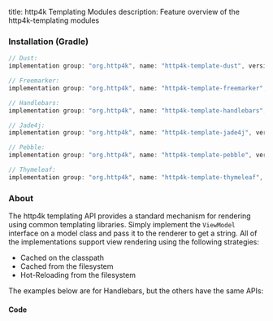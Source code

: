 title: http4k Templating Modules
description: Feature overview of the http4k-templating modules

### Installation (Gradle)

```groovy
// Dust: 
implementation group: "org.http4k", name: "http4k-template-dust", version: "4.14.1.2"

// Freemarker: 
implementation group: "org.http4k", name: "http4k-template-freemarker", version: "4.14.1.2"

// Handlebars: 
implementation group: "org.http4k", name: "http4k-template-handlebars", version: "4.14.1.2"

// Jade4j: 
implementation group: "org.http4k", name: "http4k-template-jade4j", version: "4.14.1.2"

// Pebble: 
implementation group: "org.http4k", name: "http4k-template-pebble", version: "4.14.1.2"

// Thymeleaf: 
implementation group: "org.http4k", name: "http4k-template-thymeleaf", version: "4.14.1.2"
```

### About
The http4k templating API provides a standard mechanism for rendering using common templating libraries. Simply implement the `ViewModel` interface on a model class and pass it to the renderer to get a string. All of the implementations support view rendering using the following strategies:

* Cached on the classpath
* Cached from the filesystem
* Hot-Reloading from the filesystem

The examples below are for Handlebars, but the others have the same APIs:

#### Code  [<img class="octocat"/>](https://github.com/http4k/http4k/blob/master/src/docs/guide/reference/templating/example.kt)

<script src="https://gist-it.appspot.com/https://github.com/http4k/http4k/blob/master/src/docs/guide/reference/templating/example.kt"></script>

[http4k]: https://http4k.org

